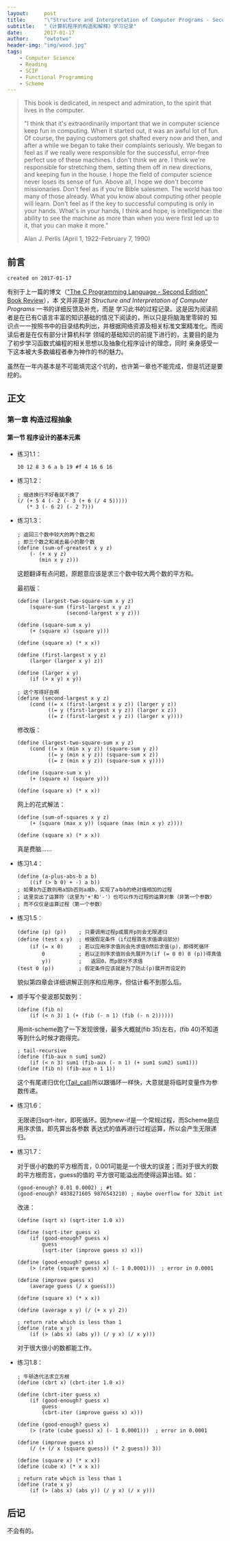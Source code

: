 ```yaml
---
layout:     post
title:      "\"Structure and Interpretation of Computer Programs - Second Edition\" Learning Record"
subtitle:   "《计算机程序的构造和解释》学习记录"
date:       2017-01-17
author:     "owtotwo"
header-img: "img/wood.jpg"
tags:
    - Computer Science
    - Reading
    - SCIP
    - Functional Programming
    - Scheme
---
```


> This book is dedicated, in respect and admiration, to the spirit that lives in the 
computer.
>  
> "I think that it's extraordinarily important that we in computer science keep 
fun in computing. When it started out, it was an awful lot of fun. Of course, the 
paying customers got shafted every now and then, and after a while we began to 
take their complaints seriously. We began to feel as if we really were 
responsible for the successful, error-free perfect use of these machines. I don't 
think we are. I think we're responsible for stretching them, setting them off in 
new directions, and keeping fun in the house. I hope the field of computer 
science never loses its sense of fun. Above all, I hope we don't become 
missionaries. Don't feel as if you're Bible salesmen. The world has too many of 
those already. What you know about computing other people will learn. Don't feel 
as if the key to successful computing is only in your hands. What's in your hands,
I think and hope, is intelligence: the ability to see the machine as more than 
when you were first led up to it, that you can make it more."
>   
> Alan J. Perlis (April 1, 1922-February 7, 1990)

## 前言

`created on 2017-01-17`

有别于上一篇的博文（["The C Programming Language - Second Edition" Book Review][1]），本
文并非是对 _Structure and Interpretation of Computer Programs_ 一书的详细反馈及补充，而是
学习此书的过程记录。这是因为阅读前者是在已有C语言丰富的知识基础的情况下阅读的，所以只是将脑海里零碎的
知识点一一按照书中的目录结构列出，并根据网络资源及相关标准文案精准化。而阅读后者是在仅有部分计算机科学
领域的基础知识的前提下进行的，主要目的是为了初步学习函数式编程的相关思想以及抽象化程序设计的理念，同时
亲身感受一下这本被大多数编程者奉为神作的书的魅力。

虽然在一年内基本是不可能填完这个坑的，也许第一章也不能完成，但是坑还是要挖的。

## 正文

### 第一章 构造过程抽象

#### 第一节 程序设计的基本元素

*   练习1.1：

    `10 12 8 3 6 a b 19 #f 4 16 6 16`

*   练习1.2：

    ``` Lisp
    ; 缩进换行不好看就不换了
    (/ (+ 5 4 (- 2 (- 3 (+ 6 (/ 4 5)))))
       (* 3 (- 6 2) (- 2 7)))
    ```

*   练习1.3：

    ``` Lisp
    ; 返回三个数中较大的两个数之和
    ; 即三个数之和减去最小的那个数
    (define (sum-of-greatest x y z)
        (- (+ x y z)
           (min x y z)))
    ```

    这题翻译有点问题，原题意应该是求三个数中较大两个数的平方和。

    最初版：

    ``` Lisp
    (define (largest-two-square-sum x y z)
        (square-sum (first-largest x y z)
                    (second-largest x y z)))
    
    (define (square-sum x y)
        (+ (square x) (square y)))

    (define (square x) (* x x))

    (define (first-largest x y z)
        (larger (larger x y) z))
    
    (define (larger x y)
        (if (> x y) x y))

    ; 这个写得好丑啊
    (define (second-largest x y z)
        (cond ((= x (first-largest x y z)) (larger y z))
              ((= y (first-largest x y z)) (larger x z))
              ((= z (first-largest x y z)) (larger x y))))
    ```

    修改版：
    
    ``` Lisp
    (define (largest-two-square-sum x y z)
        (cond ((= x (min x y z)) (square-sum y z))
              ((= y (min x y z)) (square-sum x z))
              ((= z (min x y z)) (square-sum x y))))
    
    (define (square-sum x y)
        (+ (square x) (square y)))

    (define (square x) (* x x))
    ```

    网上的花式解法：
    ``` Lisp
    (define (sum-of-squares x y z)  
        (+ (square (max x y)) (square (max (min x y) z))))

    (define (square x) (* x x))
    ```

    真是费脑……

*   练习1.4：

    ``` Lisp
    (define (a-plus-abs-b a b)
        ((if (> b 0) + -) a b))
    ; 如果b为正数则用a加b否则a减b，实现了a与b的绝对值相加的过程
    ; 这里突出了运算符（这里为'+'和'-'）也可以作为过程的运算对象（非第一个参数）
    ; 而不仅仅是运算过程（第一个参数）
    ```

*   练习1.5：

    ``` Lisp
    (define (p) (p))    ; 只要调用过程p或展开p则会无限递归
    (define (test x y)  ; 根据假定条件（if过程首先求值谓词部分）
        (if (= x 0)     ; 若以应用序求值则会先求值0然后求值(p)，即得死循环
            0           ; 若以正则序求值则会先展开为(if (= 0 0) 0 (p))得真值
            y))         ;   返回0，而p部分不求值
    (test 0 (p))        ; 假定条件应该就是为了防止(p)展开而设定的
    ```

    貌似第四章会详细讲解正则序和应用序，但估计看不到那么后。

*   顺手写个斐波那契数列：

    ``` Lisp
    (define (fib n)
        (if (< n 3) 1 (+ (fib (- n 1) (fib (- n 2))))))
    ```

    用mit-scheme跑了一下发现很慢，最多大概就(fib 35)左右，(fib 40)不知道等到什么时候才跑得完。

    ``` Lisp
    ; tail-recursive
    (define (fib-aux n sum1 sum2)
        (if (< n 3) sum1 (fib-aux (- n 1) (+ sum1 sum2) sum1)))
    (define (fib n) (fib-aux n 1 1))
    ```

    这个有尾递归优化([Tail_call][2])所以跟循环一样快，大意就是将临时变量作为参数传递。

*   练习1.6：

    无限递归sqrt-iter，即死循环。因为new-if是一个常规过程，而Scheme是应用序求值，即先算出各参数
    表达式的值再进行过程运算，所以会产生无限递归。

*   练习1.7：

    对于很小的数的平方根而言，0.001可能是一个很大的误差；而对于很大的数的平方根而言，guess的值的
    平方很可能溢出而使得运算出错。如：

    ``` Lisp
    (good-enough? 0.01 0.0002) ; #t
    (good-enough? 4938271605 9876543210) ; maybe overflow for 32bit int
    ```

    改进：

    ``` Lisp
    (define (sqrt x) (sqrt-iter 1.0 x))

    (define (sqrt-iter guess x)
        (if (good-enough? guess x)
            guess
            (sqrt-iter (improve guess x) x)))

    (define (good-enough? guess x)
        (> (rate (square guess) x) (- 1 0.0001)))  ; error in 0.0001

    (define (improve guess x)
        (average guess (/ x guess)))

    (define (square x) (* x x))

    (define (average x y) (/ (+ x y) 2))

    ; return rate which is less than 1
    (define (rate x y)
        (if (> (abs x) (abs y)) (/ y x) (/ x y)))
    ```

    对于很大很小的数都能工作。

*   练习1.8：

    ``` Lisp
    ; 牛顿迭代法求立方根
    (define (cbrt x) (cbrt-iter 1.0 x))

    (define (cbrt-iter guess x)
        (if (good-enough? guess x)
            guess
            (cbrt-iter (improve guess x) x)))

    (define (good-enough? guess x)
        (> (rate (cube guess) x) (- 1 0.0001)))  ; error in 0.0001

    (define (improve guess x)
        (/ (+ (/ x (square guess)) (* 2 guess)) 3))

    (define (square x) (* x x))
    (define (cube x) (* x x x))

    ; return rate which is less than 1
    (define (rate x y)
        (if (> (abs x) (abs y)) (/ y x) (/ x y)))
    ```

[1]: https://owtotwo.github.io/2017/01/03/the-c-programming-language-book-review/
[2]: https://en.wikipedia.org/wiki/Tail_call

## 后记
不会有的。
